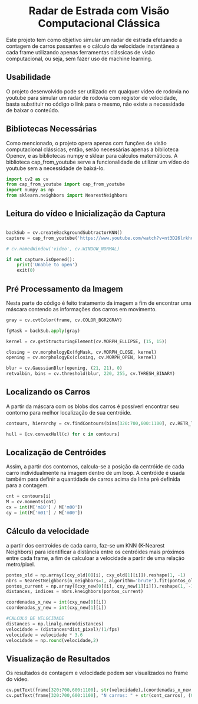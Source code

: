 # <h1 align="center">Radar de Estrada com Visão Computacional Clássica</h1>

Este projeto tem como objetivo simular um radar de estrada efetuando a contagem de carros passantes e o cálculo da velocidade instantânea a cada frame utilizando apenas ferramentas clássicas de visão computacional, ou seja, sem fazer uso de machine learning.

## Usabilidade</h2>

O projeto desenvolvido pode ser utilizado em qualquer video de rodovia no youtube para simular um radar de rodovia com registor de velocidade, basta substituir no código o link para o mesmo, não existe a necessidade de baixar o conteúdo.

## Bibliotecas Necessárias</h3>

Como mencionado, o projeto opera apenas com funções de visão computacional clássicas, então, serão necessárias apenas a biblioteca Opencv, e as bibliotecas numpy e sklear para cálculos matemáticos. A biblioteca cap_from_youtube serve a funcionalidade de utilizar um vídeo do youtube sem a necessidade de baixá-lo.

```python
import cv2 as cv
from cap_from_youtube import cap_from_youtube
import numpy as np
from sklearn.neighbors import NearestNeighbors
```

## Leitura do vídeo e Inicialização da Captura</h3>

```python

backSub = cv.createBackgroundSubtractorKNN()
capture = cap_from_youtube('https://www.youtube.com/watch?v=nt3D26lrkho&ab_channel=VK', '720p')

# cv.namedWindow('video', cv.WINDOW_NORMAL)

if not capture.isOpened():
    print('Unable to open')
    exit(0)
```
## Pré Processamento da Imagem</h3>

Nesta parte do código é feito tratamento da imagem a fim de encontrar uma máscara contendo as informações dos carros em movimento.

```python
gray = cv.cvtColor(frame, cv.COLOR_BGR2GRAY)

fgMask = backSub.apply(gray) 

kernel = cv.getStructuringElement(cv.MORPH_ELLIPSE, (15, 15))

closing = cv.morphologyEx(fgMask, cv.MORPH_CLOSE, kernel)
opening = cv.morphologyEx(closing, cv.MORPH_OPEN, kernel)

blur = cv.GaussianBlur(opening, (21, 21), 0) 
retvalbin, bins = cv.threshold(blur, 220, 255, cv.THRESH_BINARY) 
```

## Localizando os Carros</h3>

A partir da máscara com os blobs dos carros é possíverl encontrar seu contorno para melhor localização de sua centróide.

```python
contours, hierarchy = cv.findContours(bins[320:700,600:1100], cv.RETR_TREE, cv.CHAIN_APPROX_SIMPLE)

hull = [cv.convexHull(c) for c in contours]

```

## Localização de Centróides</h3>

Assim, a partir dos contornos, calcula-se a posição da centróide de cada carro individualmente na imagem dentro de um loop. A centróide é usada também para definir a quantidade de carros acima da linha pré definida para a contagem.

```python
cnt = contours[i]
M = cv.moments(cnt)
cx = int(M['m10'] / M['m00'])
cy = int(M['m01'] / M['m00'])
```

## Cálculo da velocidade</h3>
a partir dos centroides de cada carro, faz-se um KNN (K-Nearest Neighbors) para identificar a distância entre os centróides mais próximos entre cada frame, a fim de calculoar a velocidade a partir de uma relação metro/pixel.

```python
pontos_old = np.array([cxy_old[0][i], cxy_old[1][i]]).reshape(1, -1)
nbrs = NearestNeighbors(n_neighbors=1, algorithm='brute').fit(pontos_old)
pontos_current = np.array([cxy_new[0][i], cxy_new[1][i]]).reshape(1, -1)
distances, indices = nbrs.kneighbors(pontos_current)

coordenadas_x_new = int(cxy_new[0][i])
coordenadas_y_new = int(cxy_new[1][i])

#CALCULO DE VELOCIDADE 
distances = np.linalg.norm(distances)
velocidade = (distances*dist_pixel)/(1/fps)
velocidade = velocidade * 3.6
velocidade = np.round(velocidade,2)
```

## Visualização de Resultados</h3>
Os resultados de contagem e velocidade podem ser visualizados no frame do vídeo.

```python
cv.putText(frame[320:700,600:1100], str(velocidade),(coordenadas_x_new,coordenadas_y_new), cv.FONT_HERSHEY_SIMPLEX, 0.5, (0, 0, 255), 2)
cv.putText(frame[320:700,600:1100], "N carros: " + str(cont_carros), (0, 30), cv.FONT_HERSHEY_SIMPLEX, .5, (205, 0, 255), 2)
```
